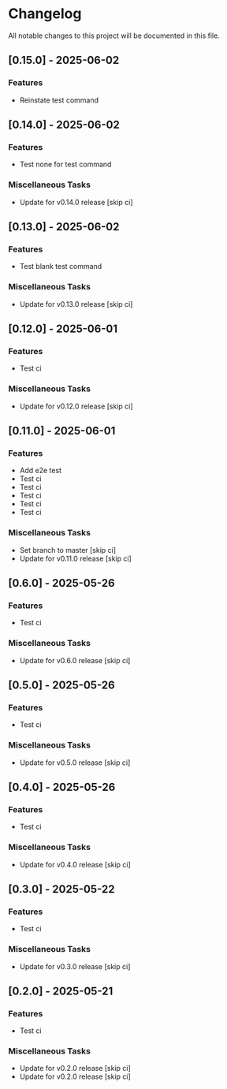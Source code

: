 <!-- markdownlint-disable MD024 -->

# Changelog

All notable changes to this project will be documented in this file.

## [0.15.0] - 2025-06-02

### Features

- Reinstate test command

## [0.14.0] - 2025-06-02

### Features

- Test none for test command

### Miscellaneous Tasks

- Update for v0.14.0 release [skip ci]

## [0.13.0] - 2025-06-02

### Features

- Test blank test command

### Miscellaneous Tasks

- Update for v0.13.0 release [skip ci]

## [0.12.0] - 2025-06-01

### Features

- Test ci

### Miscellaneous Tasks

- Update for v0.12.0 release [skip ci]

## [0.11.0] - 2025-06-01

### Features

- Add e2e test
- Test ci
- Test ci
- Test ci
- Test ci
- Test ci

### Miscellaneous Tasks

- Set branch to master [skip ci]
- Update for v0.11.0 release [skip ci]

## [0.6.0] - 2025-05-26

### Features

- Test ci

### Miscellaneous Tasks

- Update for v0.6.0 release [skip ci]

## [0.5.0] - 2025-05-26

### Features

- Test ci

### Miscellaneous Tasks

- Update for v0.5.0 release [skip ci]

## [0.4.0] - 2025-05-26

### Features

- Test ci

### Miscellaneous Tasks

- Update for v0.4.0 release [skip ci]

## [0.3.0] - 2025-05-22

### Features

- Test ci

### Miscellaneous Tasks

- Update for v0.3.0 release [skip ci]

## [0.2.0] - 2025-05-21

### Features

- Test ci

### Miscellaneous Tasks

- Update for v0.2.0 release [skip ci]
- Update for v0.2.0 release [skip ci]

<!-- generated by git-cliff -->

